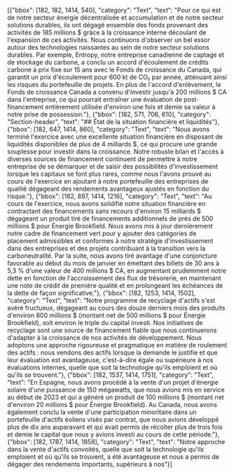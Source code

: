 [{"bbox": [182, 182, 1414, 540], "category": "Text", "text": "Pour ce qui est de notre secteur énergie décentralisée et accumulation et de notre secteur solutions durables, ils ont dégagé ensemble des fonds provenant des activités de 185 millions $ grâce à la croissance interne découlant de l'expansion de ces activités. Nous continuons d'observer un bel essor autour des technologies naissantes au sein de notre secteur solutions durables. Par exemple, Entropy, notre entreprise canadienne de captage et de stockage du carbone, a conclu un accord d'écoulement de crédits carbone à prix fixe sur 15 ans avec le Fonds de croissance du Canada, qui garantit un prix d'écoulement pour 600 kt de CO₂ par année, atténuant ainsi les risques du portefeuille de projets. En plus de l'accord d'enlèvement, le Fonds de croissance Canada a convenu d'investir jusqu'à 200 millions $ CA dans l'entreprise, ce qui pourrait entraîner une évaluation de post-financement entièrement utilisée d'environ une fois et demie sa valeur à notre prise de possession."}, {"bbox": [182, 571, 706, 610], "category": "Section-header", "text": "## État de la situation financière et liquidités"}, {"bbox": [182, 647, 1414, 860], "category": "Text", "text": "Nous avons terminé l'exercice avec une excellente situation financière en disposant de liquidités disponibles de plus de 4 milliards $, ce qui procure une grande souplesse pour investir dans la croissance. Notre robuste bilan et l'accès à diverses sources de financement continuent de permettre à notre entreprise de se démarquer et de saisir des possibilités d'investissement lorsque les capitaux se font plus rares, comme nous l'avons prouvé au cours de l'exercice en ajoutant à notre portefeuille des entreprises de qualité dégageant des rendements avantageux ajustés en fonction du risque."}, {"bbox": [182, 897, 1414, 1216], "category": "Text", "text": "Au cours de l'exercice, nous avons solidifié notre situation financière en contractant des financements sans recours d'environ 15 milliards $ dégageant un produit tiré de financements additionnels de près de 500 millions $ pour Énergie Brookfield. Nous avons mis à jour dernièrement notre cadre de financement vert pour y ajouter des catégories de placement admissibles et conformes à notre stratégie d'investissement dans des entreprises et des projets contribuant à la transition vers la carboneutralité. Par la suite, nous avons tiré avantage d'une conjoncture favorable au début du mois de janvier en émettant des billets de 30 ans à 5,3 % d'une valeur de 400 millions $ CA, en augmentant prudemment notre dette en fonction de l'accroissement des flux de trésorerie, en maintenant une note de crédit de première qualité et en prolongeant les échéances de la dette de façon significative."}, {"bbox": [182, 1253, 1414, 1502], "category": "Text", "text": "Notre programme de recyclage d'actifs s'est avéré fructueux, dégageant au cours des douze derniers mois des produits d'environ 800 millions $ (montant net de 500 millions $ pour Énergie Brookfield), soit environ le triple du capital investi. Nos initiatives de recyclage sont une source de financement fiable que nous continuerons d'adapter à la croissance de nos activités de développement. Nous adoptons une approche rigoureuse et pragmatique en matière de roulement des actifs : nous vendons des actifs lorsque la demande le justifie et que leur évaluation est avantageuse, c'est-à-dire égale ou supérieure à nos évaluations internes, quelle que soit la technologie qu'ils emploient et où qu'ils se trouvent."}, {"bbox": [182, 1537, 1414, 1751], "category": "Text", "text": "En Espagne, nous avons procédé à la vente d'un projet d'énergie solaire d'une puissance de 150 mégawatts, que nous avions mis en service au début de 2023 et qui a généré un produit de 100 millions $ (montant net d'environ 20 millions $ pour Énergie Brookfield). Au Canada, nous avons également conclu la vente d'une participation minoritaire dans un portefeuille d'actifs éoliens visés par contrat, que nous avions développé plus de dix ans auparavant et qui avait permis de récolter plus de trois fois et demie le capital que nous y avions investi au cours de cette période."}, {"bbox": [182, 1787, 1414, 1858], "category": "Text", "text": "Notre approche dans la vente d'actifs convoités, quelle que soit la technologie qu'ils emploient et où qu'ils se trouvent, a été avantageuse et nous a permis de dégager des rendements importants, supérieurs à nos"}]